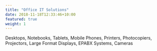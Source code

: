 ```yaml
---
title: "Office IT Solutions"
date: 2018-11-18T12:33:46+10:00
featured: true
weight: 1
---
```


Desktops, Notebooks, Tablets, Mobile Phones, Printers, Photocopiers, Projectors, Large Format Displays, EPABX Systems, Cameras